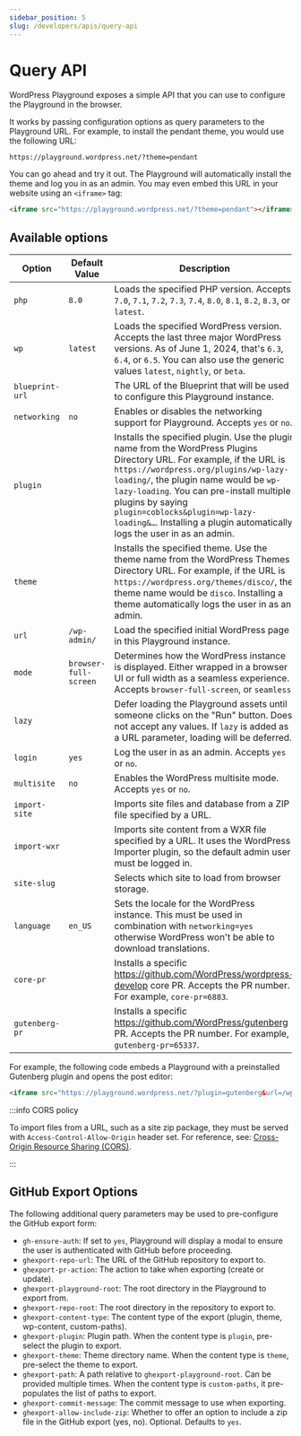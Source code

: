 ```yaml
---
sidebar_position: 5
slug: /developers/apis/query-api
---
```


# Query API

WordPress Playground exposes a simple API that you can use to configure the Playground in the browser.

It works by passing configuration options as query parameters to the Playground URL. For example, to install the pendant theme, you would use the following URL:

```text
https://playground.wordpress.net/?theme=pendant
```

You can go ahead and try it out. The Playground will automatically install the theme and log you in as an admin. You may even embed this URL in your website using an `<iframe>` tag:

```html
<iframe src="https://playground.wordpress.net/?theme=pendant"></iframe>
```

## Available options

| Option          | Default Value         | Description                                                                                                                                                                                                                                                                                                                                                                      |
| --------------- | --------------------- | -------------------------------------------------------------------------------------------------------------------------------------------------------------------------------------------------------------------------------------------------------------------------------------------------------------------------------------------------------------------------------- |
| `php`           | `8.0`                 | Loads the specified PHP version. Accepts `7.0`, `7.1`, `7.2`, `7.3`, `7.4`, `8.0`, `8.1`, `8.2`, `8.3`, or `latest`.                                                                                                                                                                                                                                                             |
| `wp`            | `latest`              | Loads the specified WordPress version. Accepts the last three major WordPress versions. As of June 1, 2024, that's `6.3`, `6.4`, or `6.5`. You can also use the generic values `latest`, `nightly`, or `beta`.                                                                                                                                                                   |
| `blueprint-url` |                       | The URL of the Blueprint that will be used to configure this Playground instance.                                                                                                                                                                                                                                                                                                |
| `networking`    | `no`                  | Enables or disables the networking support for Playground. Accepts `yes` or `no`.                                                                                                                                                                                                                                                                                                |
| `plugin`        |                       | Installs the specified plugin. Use the plugin name from the WordPress Plugins Directory URL. For example, if the URL is `https://wordpress.org/plugins/wp-lazy-loading/`, the plugin name would be `wp-lazy-loading`. You can pre-install multiple plugins by saying `plugin=coblocks&plugin=wp-lazy-loading&…`. Installing a plugin automatically logs the user in as an admin. |
| `theme`         |                       | Installs the specified theme. Use the theme name from the WordPress Themes Directory URL. For example, if the URL is `https://wordpress.org/themes/disco/`, the theme name would be `disco`. Installing a theme automatically logs the user in as an admin.                                                                                                                      |
| `url`           | `/wp-admin/`          | Load the specified initial WordPress page in this Playground instance.                                                                                                                                                                                                                                                                                                           |
| `mode`          | `browser-full-screen` | Determines how the WordPress instance is displayed. Either wrapped in a browser UI or full width as a seamless experience. Accepts `browser-full-screen`, or `seamless`.                                                                                                                                                                                                         |
| `lazy`          |                       | Defer loading the Playground assets until someone clicks on the "Run" button. Does not accept any values. If `lazy` is added as a URL parameter, loading will be deferred.                                                                                                                                                                                                       |
| `login`         | `yes`                 | Log the user in as an admin. Accepts `yes` or `no`.                                                                                                                                                                                                                                                                                                                              |
| `multisite`     | `no`                  | Enables the WordPress multisite mode. Accepts `yes` or `no`.                                                                                                                                                                                                                                                                                                                     |
| `import-site`   |                       | Imports site files and database from a ZIP file specified by a URL.                                                                                                                                                                                                                                                                                                              |
| `import-wxr`    |                       | Imports site content from a WXR file specified by a URL. It uses the WordPress Importer plugin, so the default admin user must be logged in.                                                                                                                                                                                                                                     |
| `site-slug`     |                       | Selects which site to load from browser storage.                                                                                                                                                                                                                                                                                                                                 |
| `language`      | `en_US`               | Sets the locale for the WordPress instance. This must be used in combination with `networking=yes` otherwise WordPress won't be able to download translations.                                                                                                                                                                                                                   |
| `core-pr`       |                       | Installs a specific https://github.com/WordPress/wordpress-develop core PR. Accepts the PR number. For example, `core-pr=6883`.                                                                                                                                                                                                                                                  |
| `gutenberg-pr`  |                       | Installs a specific https://github.com/WordPress/gutenberg PR. Accepts the PR number. For example, `gutenberg-pr=65337`.                                                                                                                                                                                                                                                         |

For example, the following code embeds a Playground with a preinstalled Gutenberg plugin and opens the post editor:

```html
<iframe src="https://playground.wordpress.net/?plugin=gutenberg&url=/wp-admin/post-new.php&mode=seamless"> </iframe>
```

:::info CORS policy

To import files from a URL, such as a site zip package, they must be served with `Access-Control-Allow-Origin` header set. For reference, see: [Cross-Origin Resource Sharing (CORS)](https://developer.mozilla.org/en-US/docs/Web/HTTP/CORS#the_http_response_headers).

:::

## GitHub Export Options

The following additional query parameters may be used to pre-configure the GitHub export form:

-   `gh-ensure-auth`: If set to `yes`, Playground will display a modal to ensure the
    user is authenticated with GitHub before proceeding.
-   `ghexport-repo-url`: The URL of the GitHub repository to export to.
-   `ghexport-pr-action`: The action to take when exporting (create or update).
-   `ghexport-playground-root`: The root directory in the Playground to export from.
-   `ghexport-repo-root`: The root directory in the repository to export to.
-   `ghexport-content-type`: The content type of the export (plugin, theme, wp-content, custom-paths).
-   `ghexport-plugin`: Plugin path. When the content type is `plugin`, pre-select the plugin to export.
-   `ghexport-theme`: Theme directory name. When the content type is `theme`, pre-select the theme to export.
-   `ghexport-path`: A path relative to `ghexport-playground-root`. Can be provided multiple times. When the
    content type is `custom-paths`, it pre-populates the list of paths to export.
-   `ghexport-commit-message`: The commit message to use when exporting.
-   `ghexport-allow-include-zip`: Whether to offer an option to include a zip file in the GitHub
    export (yes, no). Optional. Defaults to `yes`.
